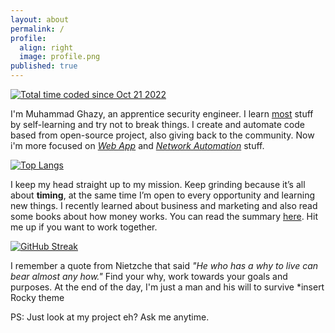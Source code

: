 ```yaml
---
layout: about
permalink: /
profile:
  align: right
  image: profile.png
published: true
---
```


<a href="https://wakatime.com/@3709c26d-13c9-45c0-b36b-f98e7b4179f1"><img src="https://wakatime.com/badge/user/3709c26d-13c9-45c0-b36b-f98e7b4179f1.svg" alt="Total time coded since Oct 21 2022" /></a>

I'm Muhammad Ghazy, an apprentice security engineer. I learn <u>most</u> stuff by self-learning and try not to break things. I create and automate code based from open-source project, also giving back to the community. Now i'm more focused on <a href="https://www.softwaretestinghelp.com/getting-started-with-web-application-penetration-testing/"><em>Web App</em></a> and <a href="https://www.cisco.com/c/en/us/solutions/automation/network-automation.html"><em>Network Automation</em></a> stuff. 

[![Top Langs](https://github-readme-stats.vercel.app/api/top-langs/?username=ghazyayman&layout=compact)](https://github.com/anuraghazra/github-readme-stats)

I keep my head straight up to my mission. Keep grinding because it’s all about <strong>timing</strong>, at the same time I’m open to every opportunity and learning new things. I recently learned about business and marketing and also read some books about how money works. You can read the summary <a href="https://ghazyayman.github.io/blog/">here</a>. Hit me up if you want to work together.

     

[![GitHub Streak](https://streak-stats.demolab.com/?user=ghazyayman&theme=vue-dark)](https://git.io/streak-stats)

I remember a quote from Nietzche that said <i>"He who has a why to live can bear almost any how."</i> Find your why, work towards your goals and purposes. At the end of the day, I'm just a man and his will to survive *insert Rocky theme

PS: Just look at my project eh? Ask me anytime.
